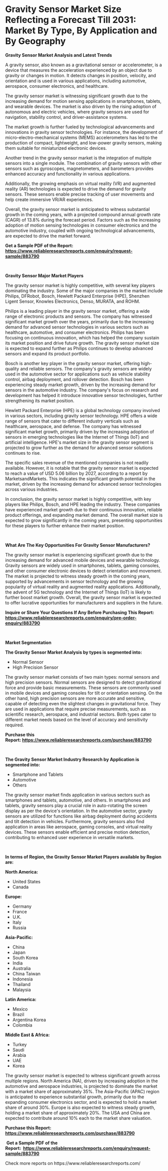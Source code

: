 <p><h1>Gravity Sensor Market Size Reflecting a Forecast Till 2031: Market By Type, By Application and By Geography</h1></p><p><strong>Gravity Sensor Market Analysis and Latest Trends</strong></p>
<p><p>A gravity sensor, also known as a gravitational sensor or accelerometer, is a device that measures the acceleration experienced by an object due to gravity or changes in motion. It detects changes in position, velocity, and orientation and is used in various applications, including automotive, aerospace, consumer electronics, and healthcare.</p><p>The gravity sensor market is witnessing significant growth due to the increasing demand for motion sensing applications in smartphones, tablets, and wearable devices. The market is also driven by the rising adoption of autonomous and electric vehicles, where gravity sensors are used for navigation, stability control, and driver-assistance systems.</p><p>The market growth is further fueled by technological advancements and innovations in gravity sensor technologies. For instance, the development of micro-electro-mechanical systems (MEMS) accelerometers has led to the production of compact, lightweight, and low-power gravity sensors, making them suitable for miniaturized electronic devices.</p><p>Another trend in the gravity sensor market is the integration of multiple sensors into a single module. The combination of gravity sensors with other sensors such as gyroscopes, magnetometers, and barometers provides enhanced accuracy and functionality in various applications.</p><p>Additionally, the growing emphasis on virtual reality (VR) and augmented reality (AR) technologies is expected to drive the demand for gravity sensors. These sensors enable precise tracking of user movements and help create immersive VR/AR experiences.</p><p>Overall, the gravity sensor market is anticipated to witness substantial growth in the coming years, with a projected compound annual growth rate (CAGR) of 13.8% during the forecast period. Factors such as the increasing adoption of motion sensing technologies in consumer electronics and the automotive industry, coupled with ongoing technological advancements, are expected to drive the market forward.</p></p>
<p><strong>Get a Sample PDF of the Report:&nbsp; <a href="https://www.reliableresearchreports.com/enquiry/request-sample/883790">https://www.reliableresearchreports.com/enquiry/request-sample/883790</a></strong></p>
<p>&nbsp;</p>
<p><strong>Gravity Sensor Major Market Players</strong></p>
<p><p>The gravity sensor market is highly competitive, with several key players dominating the industry. Some of the major companies in the market include Philips, DFRobot, Bosch, Hewlett Packard Enterprise (HPE), Shenzhen Ligent Sensor, Knowles Electronics, Denso, MURATA, and ROHM.</p><p>Philips is a leading player in the gravity sensor market, offering a wide range of electronic products and sensors. The company has witnessed significant market growth over the years, primarily due to the increasing demand for advanced sensor technologies in various sectors such as healthcare, automotive, and consumer electronics. Philips has been focusing on continuous innovation, which has helped the company sustain its market position and drive future growth. The gravity sensor market size is expected to expand further as Philips continues to develop advanced sensors and expand its product portfolio.</p><p>Bosch is another key player in the gravity sensor market, offering high-quality and reliable sensors. The company's gravity sensors are widely used in the automotive sector for applications such as vehicle stability control, airbag deployment, and rollover detection. Bosch has been experiencing steady market growth, driven by the increasing demand for sensors in the automotive industry. The company's focus on research and development has helped it introduce innovative sensor technologies, further strengthening its market position.</p><p>Hewlett Packard Enterprise (HPE) is a global technology company involved in various sectors, including gravity sensor technology. HPE offers a wide range of sensors that cater to different industry verticals such as healthcare, aerospace, and defense. The company has witnessed significant market growth, primarily driven by the increasing adoption of sensors in emerging technologies like the Internet of Things (IoT) and artificial intelligence. HPE's market size in the gravity sensor segment is projected to grow further as the demand for advanced sensor solutions continues to rise.</p><p>The specific sales revenue of the mentioned companies is not readily available. However, it is notable that the gravity sensor market is expected to reach a value of USD 5.06 billion by 2027, according to a report by MarketsandMarkets. This indicates the significant growth potential in the market, driven by the increasing demand for advanced sensor technologies across various industries.</p><p>In conclusion, the gravity sensor market is highly competitive, with key players like Philips, Bosch, and HPE leading the industry. These companies have experienced market growth due to their continuous innovation, reliable product offerings, and expanding market demand. The overall market size is expected to grow significantly in the coming years, presenting opportunities for these players to further enhance their market position.</p></p>
<p>&nbsp;</p>
<p><strong>What Are The Key Opportunities For Gravity Sensor Manufacturers?</strong></p>
<p><p>The gravity sensor market is experiencing significant growth due to the increasing demand for advanced mobile devices and wearable technology. Gravity sensors are widely used in smartphones, tablets, gaming consoles, and other consumer electronic devices to detect orientation and movement. The market is projected to witness steady growth in the coming years, supported by advancements in sensor technology and the growing popularity of virtual reality and augmented reality applications. Additionally, the advent of 5G technology and the Internet of Things (IoT) is likely to further boost market growth. Overall, the gravity sensor market is expected to offer lucrative opportunities for manufacturers and suppliers in the future.</p></p>
<p><strong>Inquire or Share Your Questions If Any Before Purchasing This Report: <a href="https://www.reliableresearchreports.com/enquiry/pre-order-enquiry/883790">https://www.reliableresearchreports.com/enquiry/pre-order-enquiry/883790</a></strong></p>
<p>&nbsp;</p>
<p><strong>Market Segmentation</strong></p>
<p><strong>The Gravity Sensor Market Analysis by types is segmented into:</strong></p>
<p><ul><li>Normal Sensor</li><li>High Precision Sensor</li></ul></p>
<p><p>The gravity sensor market consists of two main types: normal sensors and high precision sensors. Normal sensors are designed to detect gravitational force and provide basic measurements. These sensors are commonly used in mobile devices and gaming consoles for tilt or orientation sensing. On the other hand, high precision sensors are more accurate and sensitive, capable of detecting even the slightest changes in gravitational force. They are used in applications that require precise measurements, such as scientific research, aerospace, and industrial sectors. Both types cater to different market needs based on the level of accuracy and sensitivity required.</p></p>
<p><strong>Purchase this Report:&nbsp;<a href="https://www.reliableresearchreports.com/purchase/883790">https://www.reliableresearchreports.com/purchase/883790</a></strong></p>
<p>&nbsp;</p>
<p><strong>The Gravity Sensor Market Industry Research by Application is segmented into:</strong></p>
<p><ul><li>Smartphone and Tablets</li><li>Automotive</li><li>Others</li></ul></p>
<p><p>The gravity sensor market finds application in various sectors such as smartphones and tablets, automotive, and others. In smartphones and tablets, gravity sensors play a crucial role in auto-rotating the screen display as per the device's orientation. In the automotive sector, gravity sensors are utilized for functions like airbag deployment during accidents and tilt detection in vehicles. Furthermore, gravity sensors also find application in areas like aerospace, gaming consoles, and virtual reality devices. These sensors enable efficient and precise motion detection, contributing to enhanced user experience in versatile markets.</p></p>
<p>&nbsp;</p>
<p><strong>In terms of Region, the Gravity Sensor Market Players available by Region are:</strong></p>
<p>
    <p> <strong> North America: </strong>
        <ul>
            <li>United States</li>
            <li>Canada</li>
        </ul>
        </p> 
    <p> <strong> Europe: </strong>
        <ul>
            <li>Germany</li>
            <li>France</li>
            <li>U.K.</li>
            <li>Italy</li>
            <li>Russia</li>
        </ul>
        </p> 
    <p> <strong> Asia-Pacific: </strong>
        <ul>
            <li>China</li>
            <li>Japan</li>
            <li>South Korea</li>
            <li>India</li>
            <li>Australia</li>
            <li>China Taiwan</li>
            <li>Indonesia</li>
            <li>Thailand</li>
            <li>Malaysia</li>
        </ul>
        </p> 
    <p> <strong> Latin America: </strong>
        <ul>
            <li>Mexico</li>
            <li>Brazil</li>
            <li>Argentina Korea</li>
            <li>Colombia</li>
        </ul>
        </p> 
    <p> <strong> Middle East & Africa: </strong>
        <ul>
            <li>Turkey</li>
            <li>Saudi</li>
            <li>Arabia</li>
            <li>UAE</li>
            <li>Korea</li>
        </ul>
    </p>
    </p>
<p><p>The gravity sensor market is expected to witness significant growth across multiple regions. North America (NA), driven by increasing adoption in the automotive and aerospace industries, is projected to dominate the market with a market share of approximately 35%. The Asia-Pacific (APAC) region is anticipated to experience substantial growth, primarily due to the expanding consumer electronics sector, and is expected to hold a market share of around 30%. Europe is also expected to witness steady growth, holding a market share of approximately 20%. The USA and China are expected to contribute around 10% each to the market share valuation.</p></p>
<p><strong>Purchase this Report: <a href="https://www.reliableresearchreports.com/purchase/883790">https://www.reliableresearchreports.com/purchase/883790</a></strong></p>
<p>&nbsp;<strong>Get a Sample PDF of the Report:&nbsp;&nbsp;<a href="https://www.reliableresearchreports.com/enquiry/request-sample/883790">https://www.reliableresearchreports.com/enquiry/request-sample/883790</a></strong></p>
<p><strong></strong></p>
<p>Check more reports on https://www.reliableresearchreports.com/</p>
